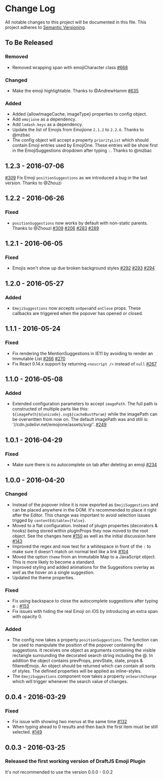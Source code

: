 # Change Log

All notable changes to this project will be documented in this file.
This project adheres to [Semantic Versioning](http://semver.org/).

## To Be Released

### Removed

- Removed wrapping span with emojiCharacter class [#668](https://github.com/draft-js-plugins/draft-js-plugins/pull/668)

### Changed

- Make the emoji highlightable. Thanks to @AndrewHamm [#635](https://github.com/draft-js-plugins/draft-js-plugins/pull/635)

### Added

- Added {allowImageCache, imageType} properties to  config object.
- Add `emojione` as a dependency.
- Add `lodash.keys` as a dependency.
- Update the list of Emojis from Emojione `2.1.2` to `2.2.6`. Thanks to @mzbac
- The config object will accept a property `priorityList` which should contain Emoji entries used by EmojiOne. These entries will be show first in the EmojiSuggestions dropdown after typing `:`. Thanks to @mzbac

## 1.2.3 - 2016-07-06

[#309](https://github.com/draft-js-plugins/draft-js-plugins/commit/bac8c30f5e324f1fa13b11eeecbaec9172adeb58) Fix Emoji `positionSuggestions` as we introduced a bug in the last version. Thanks to @Zhouzi

## 1.2.2 - 2016-06-26

### Fixed

- `positionSuggestions` now works by default with non-static parents. Thanks to @Zhouzi
[#309](https://github.com/draft-js-plugins/draft-js-plugins/pull/309)
[#206](https://github.com/draft-js-plugins/draft-js-plugins/issues/206)
[#283](https://github.com/draft-js-plugins/draft-js-plugins/issues/283)
[#289](https://github.com/draft-js-plugins/draft-js-plugins/issues/289)

## 1.2.1 - 2016-06-05

### Fixed

- Emojis won't show up due broken background styles [#292](https://github.com/draft-js-plugins/draft-js-plugins/pull/292) [#293](https://github.com/draft-js-plugins/draft-js-plugins/issues/293) [#294](https://github.com/draft-js-plugins/draft-js-plugins/pull/294)

## 1.2.0 - 2016-05-27

### Added

- `EmojiSuggestions` now accepts `onOpen`and `onClose` props. These callbacks are triggered when the popover has opened or closed.

## 1.1.1 - 2016-05-24

### Fixed

- Fix rendering the MentionSuggestions in IE11 by avoiding to render an Immutable List [#266](https://github.com/draft-js-plugins/draft-js-plugins/issues/266) [#270](https://github.com/draft-js-plugins/draft-js-plugins/pull/270)
- Fix React 0.14.x support by returning `<noscript />` instead of `null` [#267](https://github.com/draft-js-plugins/draft-js-plugins/pull/267)

## 1.1.0 - 2016-05-08

### Added

- Extended configuration parameters to accept `imagePath`. The full path is constructed of multiple parts like this: `${imagePath}${unicode}.svg${cacheBustParam}` while the imagePath can be overwritten from now on. The default imagePath was and still is: '//cdn.jsdelivr.net/emojione/assets/svg/'. [#249](https://github.com/draft-js-plugins/draft-js-plugins/pull/249)

## 1.0.1 - 2016-04-29

### Fixed

- Make sure there is no autocomplete on tab after deleting an emoji [#234](https://github.com/draft-js-plugins/draft-js-plugins/issues/234)

## 1.0.0 - 2016-04-20

### Changed

- Instead of the popover inline it is now exported as `EmojiSuggestions` and can be placed anywhere in the DOM. It's recommended to place it right after the Editor. This change was important to avoid selection issues trigged by `contentEditable={false}`.
- Moved to a flat configuration. Instead of plugin properties (decorators & hooks) being stored within pluginProps they now moved to the root object. See the changes here [#150](https://github.com/draft-js-plugins/draft-js-plugins/pull/150/files) as well as the initial discussion here [#143](https://github.com/draft-js-plugins/draft-js-plugins/issues/143)
- Improved the regex and now test for a whitespace in front of the `:` to make sure it doesn't match on normal text like a link [#104](https://github.com/draft-js-plugins/draft-js-plugins/issues/104)
- Moved the option `theme` from an Immutable Map to a JavaScript object. This is more likely to become a standard.
- Improved styling and added animations for the Suggestions overlay as well as the hover on a single suggestion.
- Updated the theme properties.

### Fixed

- Fix using backspace to close the autocomplete suggestions after typing a `:` [#153](https://github.com/draft-js-plugins/draft-js-plugins/issues/153)
- Fix issues with hiding the real Emoji on iOS by introducing an extra span with opacity 0.

### Added

- The config now takes a property `positionSuggestions`. The function can be used to manipulate the position of the popover containing the suggestions. It receives one object as arguments containing the visible rectangle surrounding the decorated search string including the @. In addition the object contains prevProps, prevState, state, props & filteredEmojs. An object should be returned which can contain all sorts of styles. The defined properties will be applied as inline-styles.
- The `EmojiSuggestions` component now takes a property `onSearchChange` which will trigger whenever the search value of changes.

## 0.0.4 - 2016-03-29

### Fixed
- Fix issue with showing two menus at the same time [#132](https://github.com/draft-js-plugins/draft-js-plugins/issues/132)
- When typing ahead to 0 results and then back the first item must be still selected. [#149](https://github.com/draft-js-plugins/draft-js-plugins/pull/149)

## 0.0.3 - 2016-03-25
### Released the first working version of DraftJS Emoji Plugin

It's not recommended to use the version 0.0.0 - 0.0.2
